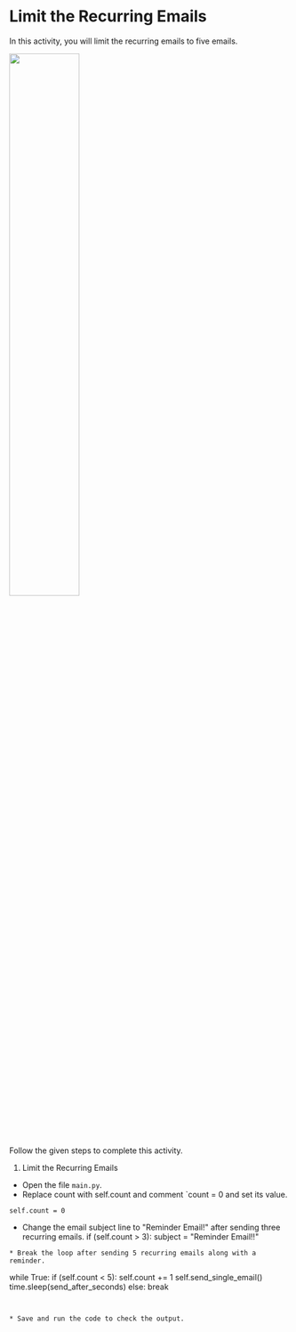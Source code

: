 Limit the Recurring Emails
======================
In this activity, you will limit the recurring emails to five emails.


<img src= "https://s3.amazonaws.com/media-p.slid.es/uploads/1525749/images/10925828/C120_SA3.gif" width = "50%" height = "auto">


Follow the given steps to complete this activity.


1. Limit the Recurring Emails
* Open the file `main.py`.
* Replace count with self.count and comment `count = 0 and set its value.
```
self.count = 0
```
* Change the email subject line to "Reminder Email!" after sending three recurring emails.
if (self.count > 3):
    subject = "Reminder Email!!"
```
* Break the loop after sending 5 recurring emails along with a reminder.
```
while True:
    if (self.count < 5):
        self.count += 1
        self.send_single_email()
        time.sleep(send_after_seconds)
    else:
        break
```


* Save and run the code to check the output.
